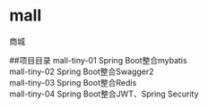 # mall
商城

##项目目录
mall-tiny-01 Spring Boot整合mybatis <br>
mall-tiny-02 Spring Boot整合Swagger2 <br>
mall-tiny-03 Spring Boot整合Redis <br>
mall-tiny-04 Spring Boot整合JWT、Spring Security <br>
